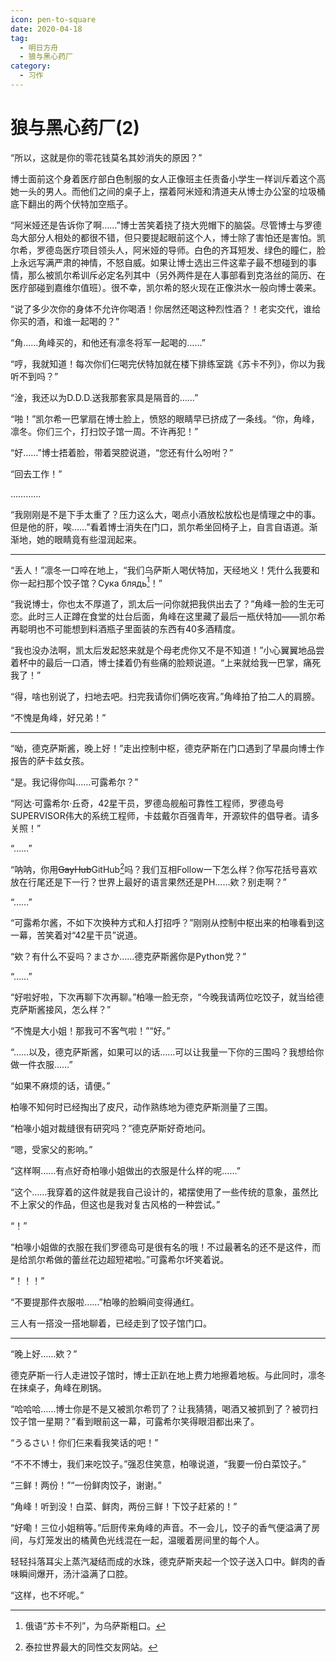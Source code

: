 ```yaml
---
icon: pen-to-square
date: 2020-04-18
tag:
  - 明日方舟
  - 狼与黑心药厂
category:  
  - 习作
---
```


# 狼与黑心药厂(2)

“所以，这就是你的零花钱莫名其妙消失的原因？”

博士面前这个身着医疗部白色制服的女人正像班主任责备小学生一样训斥着这个高她一头的男人。而他们之间的桌子上，摆着阿米娅和清道夫从博士办公室的垃圾桶底下翻出的两个伏特加空瓶子。

“阿米娅还是告诉你了啊……”博士苦笑着挠了挠大兜帽下的脑袋。尽管博士与罗德岛大部分人相处的都很不错，但只要提起眼前这个人，博士除了害怕还是害怕。凯尔希，罗德岛医疗项目领头人，阿米娅的导师。白色的齐耳短发、绿色的瞳仁，脸上永远写满严肃的神情，不怒自威。如果让博士选出三件这辈子最不想碰到的事情，那么被凯尔希训斥必定名列其中（另外两件是在人事部看到克洛丝的简历、在医疗部碰到嘉维尔值班）。很不幸，凯尔希的怒火现在正像洪水一般向博士袭来。

“说了多少次你的身体不允许你喝酒！你居然还喝这种烈性酒？！老实交代，谁给你买的酒，和谁一起喝的？”

“角……角峰买的，和他还有凛冬将军一起喝的……”

“哼，我就知道！每次你们仨喝完伏特加就在楼下排练室跳《苏卡不列》，你以为我听不到吗？”

“淦，我还以为D.D.D.送我那套家具是隔音的……”

“啪！”凯尔希一巴掌扇在博士脸上，愤怒的眼睛早已挤成了一条线。“你，角峰，凛冬。你们三个，打扫饺子馆一周。不许再犯！”

“好……”博士捂着脸，带着哭腔说道，“您还有什么吩咐？”

“回去工作！”

…………

“我刚刚是不是下手太重了？压力这么大，喝点小酒放松放松也是情理之中的事。但是他的肝，唉……”看着博士消失在门口，凯尔希坐回椅子上，自言自语道。渐渐地，她的眼睛竟有些湿润起来。

----

“丢人！”凛冬一口啐在地上，“我们乌萨斯人喝伏特加，天经地义！凭什么我要和你一起扫那个饺子馆？Сука блядь[^1]！”

“我说博士，你也太不厚道了，凯太后一问你就把我供出去了？”角峰一脸的生无可恋。此时三人正蹲在食堂的灶台后面，角峰在这里藏了最后一瓶伏特加——凯尔希再聪明也不可能想到料酒瓶子里面装的东西有40多酒精度。

“我也没办法啊，凯太后发起怒来就是个母老虎你又不是不知道！”小心翼翼地品尝着杯中的最后一口酒，博士揉着仍有些痛的脸颊说道。“上来就给我一巴掌，痛死我了！”

“得，啥也别说了，扫地去吧。扫完我请你们俩吃夜宵。”角峰拍了拍二人的肩膀。

“不愧是角峰，好兄弟！”

----

“呦，德克萨斯酱，晚上好！”走出控制中枢，德克萨斯在门口遇到了早晨向博士作报告的萨卡兹女孩。

“是。我记得你叫……可露希尔？”

“阿达·可露希尔·丘奇，42星干员，罗德岛舰船可靠性工程师，罗德岛号SUPERVISOR伟大的系统工程师，卡兹戴尔百强青年，开源软件的倡导者。请多关照！”

“……”

“呐呐，你用<del>GayHub</del>GitHub[^2]吗？我们互相Follow一下怎么样？你写花括号喜欢放在行尾还是下一行？世界上最好的语言果然还是PH……欸？别走啊？”

“……”

“可露希尔酱，不如下次换种方式和人打招呼？”刚刚从控制中枢出来的柏喙看到这一幕，苦笑着对“42星干员”说道。

“欸？有什么不妥吗？まさか……德克萨斯酱你是Python党？”

“……”

“好啦好啦，下次再聊下次再聊。”柏喙一脸无奈，“今晚我请两位吃饺子，就当给德克萨斯酱接风，怎么样？”

“不愧是大小姐！那我可不客气啦！”“好。”

“……以及，德克萨斯酱，如果可以的话……可以让我量一下你的三围吗？我想给你做一件衣服……”

“如果不麻烦的话，请便。”

柏喙不知何时已经掏出了皮尺，动作熟练地为德克萨斯测量了三围。

“柏喙小姐对裁缝很有研究吗？”德克萨斯好奇地问。

“嗯，受家父的影响。”

“这样啊……有点好奇柏喙小姐做出的衣服是什么样的呢……”

“这个……我穿着的这件就是我自己设计的，裙摆使用了一些传统的意象，虽然比不上家父的作品，但这也是我对复古风格的一种尝试。”

“！”

“柏喙小姐做的衣服在我们罗德岛可是很有名的哦！不过最著名的还不是这件，而是给凯尔希做的蕾丝花边超短裙啦。”可露希尔坏笑着说。

“！！！”

“不要提那件衣服啦……”柏喙的脸瞬间变得通红。

三人有一搭没一搭地聊着，已经走到了饺子馆门口。

----

“晚上好……欸？”

德克萨斯一行人走进饺子馆时，博士正趴在地上费力地擦着地板。与此同时，凛冬在抹桌子，角峰在刷锅。

“哈哈哈……博士你是不是又被凯尔希罚了？让我猜猜，喝酒又被抓到了？被罚扫饺子馆一星期？”看到眼前这一幕，可露希尔笑得眼泪都出来了。

“うるさい！你们仨来看我笑话的吧！”

“不不不博士，我们来吃饺子。”强忍住笑意，柏喙说道，“我要一份白菜饺子。”

“三鲜！两份！”“一份鲜肉饺子，谢谢。”

“角峰！听到没！白菜、鲜肉，两份三鲜！下饺子赶紧的！”

“好嘞！三位小姐稍等。”后厨传来角峰的声音。不一会儿，饺子的香气便溢满了房间，与灯笼发出的橘黄色光线混在一起，温暖着房间里的每个人。

轻轻抖落耳尖上蒸汽凝结而成的水珠，德克萨斯夹起一个饺子送入口中。鲜肉的香味瞬间爆开，汤汁溢满了口腔。

“这样，也不坏呢。”



[^1]: 俄语“苏卡不列”，为乌萨斯粗口。
[^2]: 泰拉世界最大的同性交友网站。
